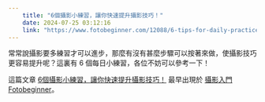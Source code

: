 ```yaml
---
    title: "6個攝影小練習，讓你快速提升攝影技巧！"
    date: 2024-07-25 03:12:16
    link: "https://www.fotobeginner.com/12088/6-tips-for-daily-practice/"
---
```


<p>常常說攝影要多練習才可以進步，那麼有沒有甚麼步驟可以按著來做，使攝影技巧更容易提升呢？這裏有 6 個每日小練習，各位不妨可以參考一下！</p>
<p>這篇文章 <a href="https://www.fotobeginner.com/12088/6-tips-for-daily-practice/">6個攝影小練習，讓你快速提升攝影技巧！</a> 最早出現於 <a href="https://www.fotobeginner.com">攝影入門 Fotobeginner</a>。</p>
